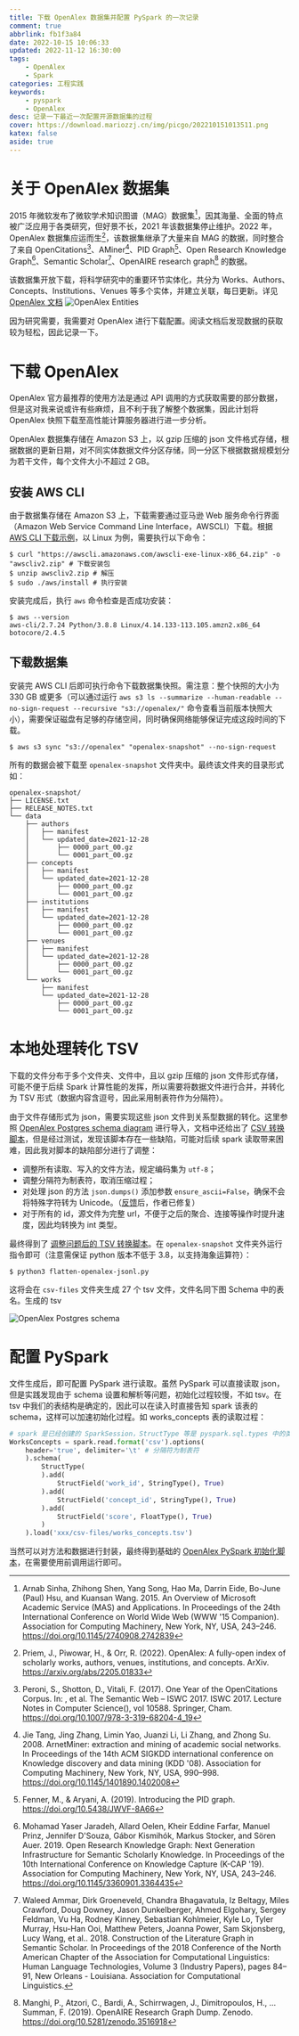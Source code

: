 ```yaml
---
title: 下载 OpenAlex 数据集并配置 PySpark 的一次记录
comment: true
abbrlink: fb1f3a84
date: 2022-10-15 10:06:33
updated: 2022-11-12 16:30:00
tags:
    - OpenAlex
    - Spark
categories: 工程实践
keywords: 
    - pyspark
    - OpenAlex
desc: 记录一下最近一次配置开源数据集的过程
cover: https://download.mariozzj.cn/img/picgo/202210151013511.png
katex: false
aside: true
---
```


# 关于 OpenAlex 数据集

2015 年微软发布了微软学术知识图谱（MAG）数据集[^1]，因其海量、全面的特点被广泛应用于各类研究，但好景不长，2021 年该数据集停止维护。2022 年，OpenAlex 数据集应运而生[^2]，该数据集继承了大量来自 MAG 的数据，同时整合了来自 OpenCitations[^3]、AMiner[^4]、PID Graph[^5]、Open Research Knowledge Graph[^6]、Semantic Scholar[^7]、OpenAIRE research graph[^8] 的数据。

该数据集开放下载，将科学研究中的重要环节实体化，共分为 Works、Authors、Concepts、Institutions、Venues 等多个实体，并建立关联，每日更新。详见 [OpenAlex 文档](https://docs.openalex.org/)
![OpenAlex Entities](https://download.mariozzj.cn/img/picgo/202210151055844.png)

因为研究需要，我需要对 OpenAlex 进行下载配置。阅读文档后发现数据的获取较为轻松，因此记录一下。

# 下载 OpenAlex

OpenAlex 官方最推荐的使用方法是通过 API 调用的方式获取需要的部分数据，但是这对我来说或许有些麻烦，且不利于我了解整个数据集，因此计划将 OpenAlex 快照下载至高性能计算服务器进行进一步分析。

OpenAlex 数据集存储在 Amazon S3 上，以 gzip 压缩的 json 文件格式存储，根据数据的更新日期，对不同实体数据文件分区存储，同一分区下根据数据规模划分为若干文件，每个文件大小不超过 2 GB。

## 安装 AWS CLI

由于数据集存储在 Amazon S3 上，下载需要通过亚马逊 Web 服务命令行界面（Amazon Web Service Command Line Interface，AWSCLI）下载。根据 [AWS CLI 下载示例](https://docs.aws.amazon.com/cli/latest/userguide/getting-started-install.html)，以 Linux 为例，需要执行以下命令：

```Shell
$ curl "https://awscli.amazonaws.com/awscli-exe-linux-x86_64.zip" -o "awscliv2.zip" # 下载安装包
$ unzip awscliv2.zip # 解压
$ sudo ./aws/install # 执行安装
```

安装完成后，执行 `aws` 命令检查是否成功安装：

```Shell
$ aws --version
aws-cli/2.7.24 Python/3.8.8 Linux/4.14.133-113.105.amzn2.x86_64 botocore/2.4.5
```

## 下载数据集

安装完 AWS CLI 后即可执行命令下载数据集快照。需注意：整个快照的大小为 330 GB 或更多（可以通过运行 `aws s3 ls --summarize --human-readable --no-sign-request --recursive "s3://openalex/"` 命令查看当前版本快照大小），需要保证磁盘有足够的存储空间，同时确保网络能够保证完成这段时间的下载。

```Shell
$ aws s3 sync "s3://openalex" "openalex-snapshot" --no-sign-request
```

所有的数据会被下载至 `openalex-snapshot` 文件夹中。最终该文件夹的目录形式如：

```
openalex-snapshot/
├── LICENSE.txt
├── RELEASE_NOTES.txt
└── data
    ├── authors
    │   ├── manifest
    │   └── updated_date=2021-12-28
    │       ├── 0000_part_00.gz
    │       └── 0001_part_00.gz
    ├── concepts
    │   ├── manifest
    │   └── updated_date=2021-12-28
    │       ├── 0000_part_00.gz
    │       └── 0001_part_00.gz
    ├── institutions
    │   ├── manifest
    │   └── updated_date=2021-12-28
    │       ├── 0000_part_00.gz
    │       └── 0001_part_00.gz
    ├── venues
    │   ├── manifest
    │   └── updated_date=2021-12-28
    │       ├── 0000_part_00.gz
    │       └── 0001_part_00.gz
    └── works
        ├── manifest
        └── updated_date=2021-12-28
            ├── 0000_part_00.gz
            └── 0001_part_00.gz
```

# 本地处理转化 TSV

下载的文件分布于多个文件夹、文件中，且以 gzip 压缩的 json 文件形式存储，可能不便于后续 Spark 计算性能的发挥，所以需要将数据文件进行合并，并转化为 TSV 形式（数据内容含逗号，因此采用制表符作为分隔符）。

由于文件存储形式为 json，需要实现这些 json 文件到关系型数据的转化。这里参照 [OpenAlex Postgres schema diagram](https://docs.openalex.org/download-snapshot/upload-to-your-database/load-to-a-relational-database/postgres-schema-diagram) 进行导入，文档中还给出了 [CSV 转换脚本](https://gist.github.com/richard-orr/152d828356a7c47ed7e3e22d2253708d)，但是经过测试，发现该脚本存在一些缺陷，可能对后续 spark 读取带来困难，因此我对脚本的缺陷部分进行了调整：

* 调整所有读取、写入的文件方法，规定编码集为 `utf-8`；
* 调整分隔符为制表符，取消压缩过程；
* 对处理 json 的方法 `json.dumps()` 添加参数 `ensure_ascii=False`，确保不会将特殊字符转为 Unicode。（[反馈](https://gist.github.com/richard-orr/152d828356a7c47ed7e3e22d2253708d?permalink_comment_id=4336113#gistcomment-4336113)后，作者已修复）
* 对于所有的 id，源文件为完整 url，不便于之后的聚合、连接等操作时提升速度，因此均转换为 int 类型。

最终得到了 [调整问题后的 TSV 转换脚本](https://gist.github.com/MarioZZJ/3373ecd492af16728ac6c726d8639acd)。在 `openalex-snapshot` 文件夹外运行指令即可（注意需保证 python 版本不低于 3.8，以支持海象运算符）：

```Shell
$ python3 flatten-openalex-jsonl.py 
```

这将会在 `csv-files` 文件夹生成 27 个 tsv 文件，文件名同下图 Schema 中的表名。生成的 tsv

![OpenAlex Postgres schema](https://download.mariozzj.cn/img/picgo/202210151148705.png)

# 配置 PySpark

文件生成后，即可配置 PySpark 进行读取。虽然 PySpark 可以直接读取 json，但是实践发现由于 schema 设置和解析等问题，初始化过程较慢，不如 tsv。在 tsv 中我们的表结构是确定的，因此可以在读入时直接告知 spark 该表的 schema，这样可以加速初始化过程。如 works_concepts 表的读取过程：

```Python
# spark 是已经创建的 SparkSession，StructType 等是 pyspark.sql.types 中的类
WorksConcepts = spark.read.format('csv').options(
    header='true', delimiter='\t' # 分隔符为制表符
    ).schema(
        StructType(
        ).add(
            StructField('work_id', StringType(), True)
        ).add(
            StructField('concept_id', StringType(), True)
        ).add(
            StructField('score', FloatType(), True)
        )
    ).load('xxx/csv-files/works_concepts.tsv')
```

当然可以对方法和数据进行封装，最终得到基础的 [OpenAlex PySpark 初始化脚本](https://github.com/whuscity/pySparkDemo_OpenAlex/blob/main/spark_openalex_init.py)，在需要使用前调用运行即可。



[^1]:Arnab Sinha, Zhihong Shen, Yang Song, Hao Ma, Darrin Eide, Bo-June (Paul) Hsu, and Kuansan Wang. 2015. An Overview of Microsoft Academic Service (MAS) and Applications. In Proceedings of the 24th International Conference on World Wide Web (WWW '15 Companion). Association for Computing Machinery, New York, NY, USA, 243–246. https://doi.org/10.1145/2740908.2742839
[^2]:Priem, J., Piwowar, H., & Orr, R. (2022). OpenAlex: A fully-open index of scholarly works, authors, venues, institutions, and concepts. ArXiv. https://arxiv.org/abs/2205.01833
[^3]:Peroni, S., Shotton, D., Vitali, F. (2017). One Year of the OpenCitations Corpus. In: , et al. The Semantic Web – ISWC 2017. ISWC 2017. Lecture Notes in Computer Science(), vol 10588. Springer, Cham. https://doi.org/10.1007/978-3-319-68204-4_19
[^4]:Jie Tang, Jing Zhang, Limin Yao, Juanzi Li, Li Zhang, and Zhong Su. 2008. ArnetMiner: extraction and mining of academic social networks. In Proceedings of the 14th ACM SIGKDD international conference on Knowledge discovery and data mining (KDD '08). Association for Computing Machinery, New York, NY, USA, 990–998. https://doi.org/10.1145/1401890.1402008
[^5]:Fenner, M., & Aryani, A. (2019). Introducing the PID graph. https://doi.org/10.5438/JWVF-8A66
[^6]:Mohamad Yaser Jaradeh, Allard Oelen, Kheir Eddine Farfar, Manuel Prinz, Jennifer D'Souza, Gábor Kismihók, Markus Stocker, and Sören Auer. 2019. Open Research Knowledge Graph: Next Generation Infrastructure for Semantic Scholarly Knowledge. In Proceedings of the 10th International Conference on Knowledge Capture (K-CAP '19). Association for Computing Machinery, New York, NY, USA, 243–246. https://doi.org/10.1145/3360901.3364435
[^7]:Waleed Ammar, Dirk Groeneveld, Chandra Bhagavatula, Iz Beltagy, Miles Crawford, Doug Downey, Jason Dunkelberger, Ahmed Elgohary, Sergey Feldman, Vu Ha, Rodney Kinney, Sebastian Kohlmeier, Kyle Lo, Tyler Murray, Hsu-Han Ooi, Matthew Peters, Joanna Power, Sam Skjonsberg, Lucy Wang, et al.. 2018. Construction of the Literature Graph in Semantic Scholar. In Proceedings of the 2018 Conference of the North American Chapter of the Association for Computational Linguistics: Human Language Technologies, Volume 3 (Industry Papers), pages 84–91, New Orleans - Louisiana. Association for Computational Linguistics.
[^8]:Manghi, P., Atzori, C., Bardi, A., Schirrwagen, J., Dimitropoulos, H., ... Summan, F. (2019).
OpenAIRE Research Graph Dump. Zenodo. https://doi.org/10.5281/zenodo.3516918